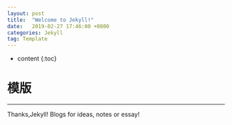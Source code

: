 ```yaml
---
layout: post
title:  "Welcome to Jekyll!"
date:   2019-02-27 17:46:00 +0800
categories: Jekyll
tag: Template
---
```


* content
{:toc}



# 模版
---------
Thanks,Jekyll!
Blogs for ideas, notes or essay!
